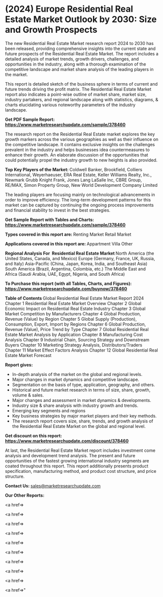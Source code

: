# (2024) Europe Residential Real Estate Market Outlook by 2030: Size and Growth Prospects

The new Residential Real Estate Market research report 2024 to 2030 has been released, providing comprehensive insights into the current state and future prospects of the Residential Real Estate Market. The report includes a detailed analysis of market trends, growth drivers, challenges, and opportunities in the industry, along with a thorough examination of the competitive landscape and market share analysis of the leading players in the market.

This report is detailed sketch of the business sphere in terms of current and future trends driving the profit matrix. The Residential Real Estate Market report also indicates a point-wise outline of market share, market size, industry partakers, and regional landscape along with statistics, diagrams, &amp; charts elucidating various noteworthy parameters of the industry landscape.

<strong><b>Get PDF Sample Report: <a href=https://www.marketresearchupdate.com/sample/378460>https://www.marketresearchupdate.com/sample/378460</a></b></strong>

The research report on the Residential Real Estate market explores the key growth markers across the various geographies as well as their influence on the competitive landscape. It contains exclusive insights on the challenges prevalent in the industry and helps businesses idea countermeasures to enhance their growth. An elaborate discussion of the opportunities that could potentially propel the industry growth to new heights is also provided.

<strong><b>Top Key Players of the Market:
</b></strong>Coldwell Banker, Brookfield, Colliers International, Weyerhaeuser, ERA Real Estate, Keller Williams Realty, Inc., Newmark Grubb Knight Frank, Jones Lang LaSalle Inc, CBRE Group, RE/MAX, Simon Property Group, New World Development Company Limited<strong><b>
</b></strong>

The leading players are focusing mainly on technological advancements in order to improve efficiency. The long-term development patterns for this market can be captured by continuing the ongoing process improvements and financial stability to invest in the best strategies.

<strong><b>Get Sample Report with Tables and Charts: <a href=https://www.marketresearchupdate.com/sample/378460>https://www.marketresearchupdate.com/sample/378460</a></b></strong>

<strong><b>Types covered in this report are:
</b></strong>Renting Market
Retail Market<strong><b>
</b></strong>

<strong><b>Applications covered in this report are:
</b></strong>Appartment
Villa
Other<strong><b>
</b></strong>

<strong><b>Regional Analysis For  Residential Real Estate Market</b></strong><strong><b>
</b></strong>North America (the United States, Canada, and Mexico)
Europe (Germany, France, UK, Russia, and Italy)
Asia-Pacific (China, Japan, Korea, India, and Southeast Asia)
South America (Brazil, Argentina, Colombia, etc.)
The Middle East and Africa (Saudi Arabia, UAE, Egypt, Nigeria, and South Africa)

<strong><b>To Purchase this report (with all Tables, Charts, and Figures): <a href=https://www.marketresearchupdate.com/buynow/378460>https://www.marketresearchupdate.com/buynow/378460</a></b></strong>

<strong><b>Table of Contents</b></strong><strong><b>
</b></strong>Global Residential Real Estate Market Report 2024
Chapter 1 Residential Real Estate Market Overview
Chapter 2 Global Economic Impact on Residential Real Estate Industry
Chapter 3 Global Market Competition by Manufacturers
Chapter 4 Global Production, Revenue (Value) by Region
Chapter 5 Global Supply (Production), Consumption, Export, Import by Regions
Chapter 6 Global Production, Revenue (Value), Price Trend by Type
Chapter 7 Global Residential Real Estate Market Analysis by Application
Chapter 8 Manufacturing Cost Analysis
Chapter 9 Industrial Chain, Sourcing Strategy and Downstream Buyers
Chapter 10 Marketing Strategy Analysis, Distributors/Traders
Chapter 11 Market Effect Factors Analysis
Chapter 12 Global Residential Real Estate Market Forecast

<strong><b>Report gives:</b></strong>

- In-depth analysis of the market on the global and regional levels.
- Major changes in market dynamics and competitive landscape.
- Segmentation on the basis of type, application, geography, and others.
- Historical and future market research in terms of size, share, growth, volume &amp; sales.
- Major changes and assessment in market dynamics &amp; developments.
- Industry size &amp; share analysis with industry growth and trends.
- Emerging key segments and regions
- Key business strategies by major market players and their key methods.
- The research report covers size, share, trends, and growth analysis of the Residential Real Estate Market on the global and regional level.

<strong><b>Get discount on this report: <a href=https://www.marketresearchupdate.com/discount/378460>https://www.marketresearchupdate.com/discount/378460</a></b></strong>

At last, the Residential Real Estate Market report includes investment come analysis and development trend analysis. The present and future opportunities of the fastest growing international industry segments are coated throughout this report. This report additionally presents product specification, manufacturing method, and product cost structure, and price structure.

<strong><b>Contact Us:
</b></strong>sales@marketresearchupdate.com

<strong>Our Other Reports:</strong>

<a href=></a>

<a href=></a>

<a href=></a>

<a href=></a>

<a href=></a>

<a href=></a>

<a href=></a>

<a href=></a>

<a href=></a>

<a href=></a>"
